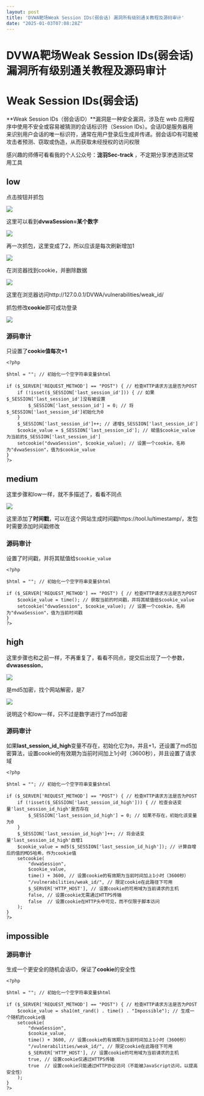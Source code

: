 ```yaml
---
layout: post
title: 'DVWA靶场Weak Session IDs(弱会话) 漏洞所有级别通关教程及源码审计'
date: "2025-01-03T07:08:28Z"
---
```

DVWA靶场Weak Session IDs(弱会话) 漏洞所有级别通关教程及源码审计
===========================================

Weak Session IDs(弱会话)
=====================

**Weak Session IDs（弱会话ID）**漏洞是一种安全漏洞，涉及在 web 应用程序中使用不安全或容易被猜测的会话标识符（Session IDs）。会话ID是服务器用来识别用户会话的唯一标识符，通常在用户登录后生成并传递。弱会话ID有可能被攻击者预测、窃取或伪造，从而获取未经授权的访问权限

感兴趣的师傅可看看我的个人公众号：**泷羽Sec-track** ，不定期分享渗透测试常用工具

low
---

点击按钮并抓包

![](https://track123.oss-cn-beijing.aliyuncs.com/20241230180913529.png)

这里可以看到**dvwaSession=某个数字**

![](https://track123.oss-cn-beijing.aliyuncs.com/20241230181829846.png)

再一次抓包，这里变成了2，所以应该是每次刷新增加1

![](https://track123.oss-cn-beijing.aliyuncs.com/20241230181916508.png)

在浏览器找到cookie，并删除数据

![](https://track123.oss-cn-beijing.aliyuncs.com/20241230182237775.png)

这里在浏览器访问http://127.0.0.1/DVWA/vulnerabilities/weak\_id/

抓包修改**cookie**即可成功登录

![](https://track123.oss-cn-beijing.aliyuncs.com/20241230182615848.png)

### 源码审计

只设置了**cookie值每次+1**

    <?php
    
    $html = ""; // 初始化一个空字符串变量$html
    
    if ($_SERVER['REQUEST_METHOD'] == "POST") { // 检查HTTP请求方法是否为POST
        if (!isset($_SESSION['last_session_id'])) { // 如果$_SESSION['last_session_id']没有被设置
            $_SESSION['last_session_id'] = 0; // 将$_SESSION['last_session_id']初始化为0
        }
        $_SESSION['last_session_id']++; // 递增$_SESSION['last_session_id']
        $cookie_value = $_SESSION['last_session_id']; // 赋值$cookie_value为当前的$_SESSION['last_session_id']
        setcookie("dvwaSession", $cookie_value); // 设置一个cookie，名称为"dvwaSession"，值为$cookie_value
    }
    ?>
    

medium
------

这里步骤和low一样，就不多描述了，看看不同点

![](https://track123.oss-cn-beijing.aliyuncs.com/20241230182953344.png)

这里添加了**时间戳**，可以在这个网站生成时间戳https://tool.lu/timestamp/，发包时需要添加时间戳修改

### 源码审计

设置了时间戳，并将其赋值给`$cookie_value`

    <?php
    
    $html = ""; // 初始化一个空字符串变量$html
    
    if ($_SERVER['REQUEST_METHOD'] == "POST") { // 检查HTTP请求方法是否为POST
        $cookie_value = time(); // 获取当前的时间戳，并将其赋值给$cookie_value
        setcookie("dvwaSession", $cookie_value); // 设置一个cookie，名称为"dvwaSession"，值为当前时间戳
    }
    ?>
    

high
----

这里步骤也和之前一样，不再重复了，看看不同点，提交后出现了一个参数，**dvwasession**，

![](https://track123.oss-cn-beijing.aliyuncs.com/20241230184249200.png)

是md5加密，找个网站解密，是7

![](https://track123.oss-cn-beijing.aliyuncs.com/20241230184413331.png)

说明这个和low一样，只不过是数字进行了md5加密

### 源码审计

如果**last\_session\_id\_high**变量不存在，初始化它为`0`，并且+1，还设置了md5加密算法，设置cookie的有效期为当前时间加上1小时（3600秒），并且设置了请求域

    <?php
    
    $html = ""; // 初始化一个空字符串变量$html
    
    if ($_SERVER['REQUEST_METHOD'] == "POST") { // 检查HTTP请求方法是否为POST
        if (!isset($_SESSION['last_session_id_high'])) { // 检查会话变量'last_session_id_high'是否存在
            $_SESSION['last_session_id_high'] = 0; // 如果不存在，初始化该变量为0
        }
        $_SESSION['last_session_id_high']++; // 将会话变量'last_session_id_high'自增1
        $cookie_value = md5($_SESSION['last_session_id_high']); // 计算自增后的值的MD5哈希，作为cookie值
        setcookie(
            "dvwaSession", 
            $cookie_value, 
            time() + 3600, // 设置cookie的有效期为当前时间加上1小时（3600秒）
            "/vulnerabilities/weak_id/", // 限定cookie在此路径下可用
            $_SERVER['HTTP_HOST'], // 设置cookie的可用域为当前请求的主机
            false, // 设置cookie无需通过HTTPS传输
            false  // 设置cookie在HTTP头中可见，而不仅限于脚本访问
        );
    }
    ?>
    

impossible
----------

### 源码审计

生成一个更安全的随机会话ID，保证了**cookie**的安全性

    <?php
    
    $html = ""; // 初始化一个空字符串变量$html
    
    if ($_SERVER['REQUEST_METHOD'] == "POST") { // 检查HTTP请求方法是否为POST
        $cookie_value = sha1(mt_rand() . time() . "Impossible"); // 生成一个随机的cookie值
        setcookie(
            "dvwaSession", 
            $cookie_value, 
            time() + 3600, // 设置cookie的有效期为当前时间加上1小时（3600秒）
            "/vulnerabilities/weak_id/", // 限定cookie在此路径下可用
            $_SERVER['HTTP_HOST'], // 设置cookie的可用域为当前请求的主机
            true, // 设置cookie仅通过HTTPS传输
            true  // 设置cookie只能通过HTTP协议访问（不能被JavaScript访问，以提高安全性）
        );
    }
    ?>